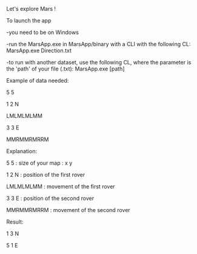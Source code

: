 Let's explore Mars !

To launch the app

-you need to be on Windows

-run the MarsApp.exe in MarsApp/binary with a CLI with the following CL: MarsApp.exe Direction.txt

-to run with another dataset, use the following CL, where the parameter is the 'path' of your file (.txt): MarsApp.exe [path]

Example of data needed:

5 5

1 2 N

LMLMLMLMM

3 3 E

MMRMMRMRRM


Explanation:

5 5 : size of your map : x y

1 2 N : position of the first rover

LMLMLMLMM : movement of the first rover

3 3 E : position of the second rover

MMRMMRMRRM : movement of the second rover

Result:

1 3 N

5 1 E
